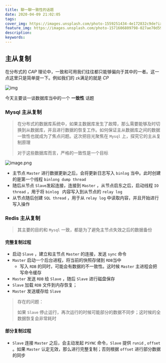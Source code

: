 ```yaml
---
title: 聊一聊一致性的话题
date: 2020-04-09 21:02:05
tags:
cover_img: https://images.unsplash.com/photo-1559251434-4e172832c9de?ixlib=rb-1.2.1&ixid=eyJhcHBfaWQiOjEyMDd9&auto=format&fit=crop&w=700&q=80
feature_img: https://images.unsplash.com/photo-1571606809798-027ae70d593f?ixlib=rb-1.2.1&ixid=eyJhcHBfaWQiOjEyMDd9&auto=format&fit=crop&w=634&q=80
description:
keywords:
---
```


## 主从复制

在分布式的 *CAP* 理论中，一致和可用我们往往都只能够偏向于其中的一者。这一点这里只是简单提一下。例如我们的 `zk`满足的就是 *CP*

<img src="https://img2018.cnblogs.com/blog/285763/201906/285763-20190621144256061-464757033.png" alt="img"  />

今天主要谈一谈数据库当中的一个 **一致性** 话题

### Mysql 主从复制

> 在分布式的数据库系统中，如果主数据库发生了故障，那么需要能够及时切换到从数据库，并且进行数据的恢复工作。如何保证主从数据库之间的数据一致性也就成为了焦点问题。这次把目光聚焦在 `Mysql` 上，探究它的主从复制原理
>
> 对于这些数据库而言，严格的一致性是一个目标

![image.png](https://i.loli.net/2020/04/09/e7iz9aotfqmlGHM.png)

- 主节点 `Master` 进行数据更新之后，会将更新日志写入 `binlog` 当中。此时创建的是第一个线程 `binlong dump thread`
- 随后从节点 `Slave`发起连接，连接到 `Master` ，从节点启东之后，启动线程 `IO thread` ，用于将 `binlog ` 内容写入到从节点的 `relay log` 
- 从节点随后创建 `SQL thread` ，用于从 `relay log` 中读取内容，并且开始进行写入操作

### Redis 主从复制

> 其主要的目的和 `Mysql` 一致，都是为了避免主节点失效之后的数据备份

#### 完整复制过程

- 启动 `Slave` ，建立和主节点 `Master` 的连接，发送 `sync` 命令
- `Master` 启动一个后台进程，将当前的快照存储到 `RDB`当中
  - 写入 `RDB` 的同时，可能会有数据的不一致性。这时候 `Master` 主进程会把写命令缓存
- `Master` 发送 `RDB` 给 `Slave` ，随后 `Slave` 进行磁盘保存
- `Slave` 加载 `RDB` 文件到内存恢复；
- `Master` 发送缓存给 `Slave`

> 存在的问题：
>
> 如果 `Slave` 停止运行，再次运行的时候可能部分的数据不同步；这时候的全数据恢复会非常耗时

#### 部分复制过程 

- `Slave` 连接 `Master` 之后，会主动发起 `PSYNC` 命令，`Slave` 提供 `runid` , `offset` 。如果 `Master` 认定无效，那么进行完整复制；否则根据  `offset` 进行部分数据的同步